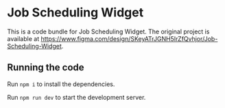 
  # Job Scheduling Widget

  This is a code bundle for Job Scheduling Widget. The original project is available at https://www.figma.com/design/SKeyATrJGNH5IrZfQvhjor/Job-Scheduling-Widget.

  ## Running the code

  Run `npm i` to install the dependencies.

  Run `npm run dev` to start the development server.
  